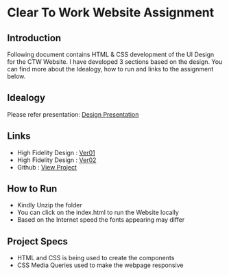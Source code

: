 # Clear To Work Website Assignment

## Introduction

Following document contains HTML & CSS development of the UI Design for the CTW Website. I have developed 3 sections based on the design. You can find more about the Idealogy, how to run and links to the assignment below.

## Idealogy
Please refer presentation: [Design Presentation](https://bit.ly/CleartoWorkPPT)


## Links

- High Fidelity Design : [Ver01](https://www.figma.com/proto/e1yECcoCoIGd949cUCuazI/CTW-Website?node-id=1-414&t=LjDnvTwmOXNJlaA5-1)
- High Fidelity Design : [Ver02](https://www.figma.com/proto/e1yECcoCoIGd949cUCuazI/CTW-Website?node-id=1-203&t=LjDnvTwmOXNJlaA5-1)
- Github : [View Project](https://github.com/Ajay-Karthik/CTW-Website-Frontend)

## How to Run

- Kindly Unzip the folder
- You can click on the index.html to run the Website locally
- Based on the Internet speed the fonts appearing may differ 

## Project Specs

- HTML and CSS is being used to create the components
- CSS Media Queries used to make the webpage responsive